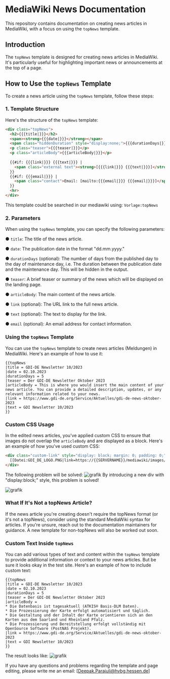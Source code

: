 # MediaWiki News Documentation

This repository contains documentation on creating news articles in MediaWiki, with a focus on using the `topNews` template.

## Introduction

The `topNews` template is designed for creating news articles in MediaWiki. It's particularly useful for highlighting important news or announcements at the top of a page.

## How to Use the `topNews` Template

To create a news article using the `topNews` template, follow these steps:

### 1. Template Structure

Here's the structure of the `topNews` template:

```html
<div class="topNews">
  <h2>{{{title|}}}</h2>
  <span><strong>{{{date|}}}</strong></span>
  <span class="hiddenDuration" style="display:none;">{{{durationDays|}}}</span>
  <p class="teaser">{{{teaser|}}}</p>
  <p class="articleBody">{{{articleBody|}}}</p>
  
  {{#if: {{{link|}}} {{{text|}}} | 
    <span class="external text"><strong>[{{{link|}}} {{{text|}}}]</strong></span>
  }}
  {{#if: {{{email|}}} | 
    <span class="contact">Email: [mailto:{{{email|}}} {{{email|}}}]</span>
  }}
  <hr>
</div>
```
This template could be searched in our mediawiki using: `Vorlage:topNews`

### 2. Parameters

When using the `topNews` template, you can specify the following parameters:

● `title`: The title of the news article.

● `date`: The publication date in the format "dd.mm.yyyy."

● `durationDays` (optional): The number of days from the published day to the day of maintenance day, i.e. The duration between the publication date and the maintenance day. This will be hidden in the output.

● `teaser`: A brief teaser or summary of the news which will be displayed on the landing page.

● `articleBody`: The main content of the news article.

● `link` (optional): The URL link to the full news article.

● `text` (optional): The text to display for the link.

● `email` (optional): An email address for contact information.

### Using the `topNews` Template

You can use the `topNews` template to create news articles (Meldungen) in MediaWiki. Here's an example of how to use it:

```plaintext
{{topNews
|title = GDI-DE Newsletter 10/2023 
|date = 02.10.2023
|durationDays = 5
|teaser = Der GDI-DE Newsletter Oktober 2023
|articleBody = This is where you would insert the main content of your news article. You can provide a detailed description, updates, or any relevant information related to your news.
|link = https://www.gdi-de.org/Service/Aktuelles/gdi-de-news-oktober-2023
|text = GDI Newsletter 10/2023
}}
```

### Custom CSS Usage

In the edited news articles, you've applied custom CSS to ensure that images do not overlap the `articleBody` and are displayed as a block. Here's an example of how you've used custom CSS:

```html
<div class="custom-link" style="display: block; margin: 0; padding: 0;">
  [[Datei:GDI_DE_LOGO.PNG|link=https://{{SERVERNAME}}/mediawiki/images/3/3d/GDI_DE_LOGO.PNG|rahmenlos|300px]]
</div>
```
The following problem will be solved: 
![grafik](https://github.com/dpakprajul/landing_page/assets/38970123/f84a900d-27f6-4bcc-b8c8-33d7d645ef80)
By introducing a new div with "display:block;" style, this problem is solved!

![grafik](https://github.com/dpakprajul/landing_page/assets/38970123/69455274-8313-43b3-91e0-0e58dd651fd8)

### What If It's Not a topNews Article?

If the news article you're creating doesn't require the topNews format (or it's not a topNews), consider using the standard MediaWiki syntax for articles. If you're unsure, reach out to the documentation maintainers for guidance. A new template for non-topNews will also be worked out soon.

### Custom Text Inside `topNews`

You can add various types of text and content within the `topNews` template to provide additional information or context to your news articles. But be sure it looks okay in the test site. Here's an example of how to include custom text:

```plaintext
{{topNews
|title = GDI-DE Newsletter 10/2023 
|date = 02.10.2023
|durationDays = 5
|teaser = Der GDI-DE Newsletter Oktober 2023
|articleBody = 
* Die Datenbasis ist tagesaktuell (ATKIS® Basis-DLM Daten).
* Die Prozessierung der Karte erfolgt automatisiert und täglich.
* Die Gestaltung und der Inhalt der Karte orientieren sich an den Karten aus dem Saarland und Rheinland Pfalz.
* Die Prozessierung und Bereitstellung erfolgt vollständig mit OpenSource Software (PostNAS Projekt).
|link = https://www.gdi-de.org/Service/Aktuelles/gdi-de-news-oktober-2023
|text = GDI Newsletter 10/2023
}}
```

The result looks like: 
![grafik](https://github.com/dpakprajul/landing_page/assets/38970123/513b759d-5910-41e3-97a5-0982a3b7c95b)

If you have any questions and problems regarding the template and page editing, please write me an email: [Deepak.Parajuli@hvbg.hessen.de]


